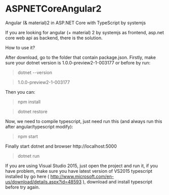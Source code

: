 # ASPNETCoreAngular2


Angular (& material)2 in ASP.NET Core with TypeScript by systemjs

If you are looking for angular (+ material) 2 by systemjs as frontend, asp.net core web api as backend, there is the solution.

How to use it?


After download, go to the folder that contain package.json. Firstly, make sure your dotnet version is 1.0.0-preview2-1-003177 or before by run:

>dotnet --version

>1.0.0-preview2-1-003177

Then you can:

>npm install

>dotnet restore

Now, we need to compile typescript, just need run this (and always run this after angular/typescript modify):

> npm start  

Finally start dotnet and browser http://localhost:5000
>dotnet run



If you are using Visual Studio 2015, just open the project and run it, if you have problem, make sure you have latest version of VS2015 typescript installed by go here ( http://www.microsoft.com/en-us/download/details.aspx?id=48593 ), download and install typescript before try again.
